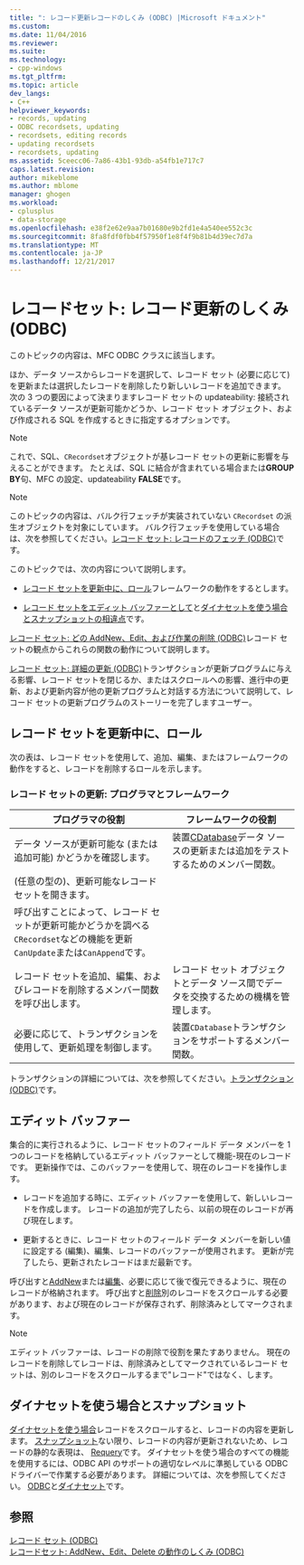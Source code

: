 ```yaml
---
title: ": レコード更新レコードのしくみ (ODBC) |Microsoft ドキュメント"
ms.custom: 
ms.date: 11/04/2016
ms.reviewer: 
ms.suite: 
ms.technology:
- cpp-windows
ms.tgt_pltfrm: 
ms.topic: article
dev_langs:
- C++
helpviewer_keywords:
- records, updating
- ODBC recordsets, updating
- recordsets, editing records
- updating recordsets
- recordsets, updating
ms.assetid: 5ceecc06-7a86-43b1-93db-a54fb1e717c7
caps.latest.revision: 
author: mikeblome
ms.author: mblome
manager: ghogen
ms.workload:
- cplusplus
- data-storage
ms.openlocfilehash: e38f2e62e9aa7b01680e9b2fd1e4a540ee552c3c
ms.sourcegitcommit: 8fa8fdf0fbb4f57950f1e8f4f9b81b4d39ec7d7a
ms.translationtype: MT
ms.contentlocale: ja-JP
ms.lasthandoff: 12/21/2017
---
```

# <a name="recordset-how-recordsets-update-records-odbc"></a>レコードセット: レコード更新のしくみ (ODBC)
このトピックの内容は、MFC ODBC クラスに該当します。  
  
 ほか、データ ソースからレコードを選択して、レコード セット (必要に応じて) を更新または選択したレコードを削除したり新しいレコードを追加できます。 次の 3 つの要因によって決まりますレコード セットの updateability: 接続されているデータ ソースが更新可能かどうか、レコード セット オブジェクト、および作成される SQL を作成するときに指定するオプションです。  
  
> [!NOTE]
>  これで、SQL、`CRecordset`オブジェクトが基レコード セットの更新に影響を与えることができます。 たとえば、SQL に結合が含まれている場合または**GROUP BY**句、MFC の設定、updateability **FALSE**です。  
  
> [!NOTE]
>  このトピックの内容は、バルク行フェッチが実装されていない `CRecordset` の派生オブジェクトを対象にしています。 バルク行フェッチを使用している場合は、次を参照してください。[レコード セット: レコードのフェッチ (ODBC)](../../data/odbc/recordset-fetching-records-in-bulk-odbc.md)です。  
  
 このトピックでは、次の内容について説明します。  
  
-   [レコード セットを更新中に、ロール](#_core_your_role_in_recordset_updating)フレームワークの動作をするとします。  
  
-   [レコード セットをエディット バッファーとして](#_core_the_edit_buffer)と[ダイナセットを使う場合とスナップショットの相違点](#_core_dynasets_and_snapshots)です。  
  
 [レコード セット: どの AddNew、Edit、および作業の削除 (ODBC)](../../data/odbc/recordset-how-addnew-edit-and-delete-work-odbc.md)レコード セットの観点からこれらの関数の動作について説明します。  
  
 [レコード セット: 詳細の更新 (ODBC)](../../data/odbc/recordset-more-about-updates-odbc.md)トランザクションが更新プログラムに与える影響、レコード セットを閉じるか、またはスクロールへの影響、進行中の更新、および更新内容が他の更新プログラムと対話する方法について説明して、レコード セットの更新プログラムのストーリーを完了しますユーザー。  
  
##  <a name="_core_your_role_in_recordset_updating"></a>レコード セットを更新中に、ロール  
 次の表は、レコード セットを使用して、追加、編集、またはフレームワークの動作をすると、レコードを削除するロールを示します。  
  
### <a name="recordset-updating-you-and-the-framework"></a>レコード セットの更新: プログラマとフレームワーク  
  
|プログラマの役割|フレームワークの役割|  
|---------|-------------------|  
|データ ソースが更新可能な (または追加可能) かどうかを確認します。|装置[CDatabase](../../mfc/reference/cdatabase-class.md)データ ソースの更新または追加をテストするためのメンバー関数。|  
|(任意の型の)、更新可能なレコード セットを開きます。||  
|呼び出すことによって、レコード セットが更新可能かどうかを調べる`CRecordset`などの機能を更新`CanUpdate`または`CanAppend`です。||  
|レコード セットを追加、編集、およびレコードを削除するメンバー関数を呼び出します。|レコード セット オブジェクトとデータ ソース間でデータを交換するための機構を管理します。|  
|必要に応じて、トランザクションを使用して、更新処理を制御します。|装置`CDatabase`トランザクションをサポートするメンバー関数。|  
  
 トランザクションの詳細については、次を参照してください。[トランザクション (ODBC)](../../data/odbc/transaction-odbc.md)です。  
  
##  <a name="_core_the_edit_buffer"></a>エディット バッファー  
 集合的に実行されるように、レコード セットのフィールド データ メンバーを 1 つのレコードを格納しているエディット バッファーとして機能-現在のレコードです。 更新操作では、このバッファーを使用して、現在のレコードを操作します。  
  
-   レコードを追加する時に、エディット バッファーを使用して、新しいレコードを作成します。 レコードの追加が完了したら、以前の現在のレコードが再び現在します。  
  
-   更新するときに、レコード セットのフィールド データ メンバーを新しい値に設定する (編集)、編集、レコードのバッファーが使用されます。 更新が完了したら、更新されたレコードはまだ最新です。  
  
 呼び出すと[AddNew](../../mfc/reference/crecordset-class.md#addnew)または[編集](../../mfc/reference/crecordset-class.md#edit)、必要に応じて後で復元できるように、現在のレコードが格納されます。 呼び出すと[削除](../../mfc/reference/crecordset-class.md#delete)別のレコードをスクロールする必要があります、および現在のレコードが保存されず、削除済みとしてマークされます。  
  
> [!NOTE]
>  エディット バッファーは、レコードの削除で役割を果たすありません。 現在のレコードを削除してレコードは、削除済みとしてマークされているレコード セットは、別のレコードをスクロールするまで"レコード"ではなく、します。  
  
##  <a name="_core_dynasets_and_snapshots"></a>ダイナセットを使う場合とスナップショット  
 [ダイナセットを使う場合](../../data/odbc/dynaset.md)レコードをスクロールすると、レコードの内容を更新します。 [スナップショット](../../data/odbc/snapshot.md)ない限り、レコードの内容が更新されないため、レコードの静的な表現は、 [Requery](../../mfc/reference/crecordset-class.md#requery)です。 ダイナセットを使う場合のすべての機能を使用するには、ODBC API のサポートの適切なレベルに準拠している ODBC ドライバーで作業する必要があります。 詳細については、次を参照してください。 [ODBC](../../data/odbc/odbc-basics.md)と[ダイナセット](../../data/odbc/dynaset.md)です。  
  
## <a name="see-also"></a>参照  
 [レコード セット (ODBC)](../../data/odbc/recordset-odbc.md)   
 [レコードセット: AddNew、Edit、Delete の動作のしくみ (ODBC)](../../data/odbc/recordset-how-addnew-edit-and-delete-work-odbc.md)